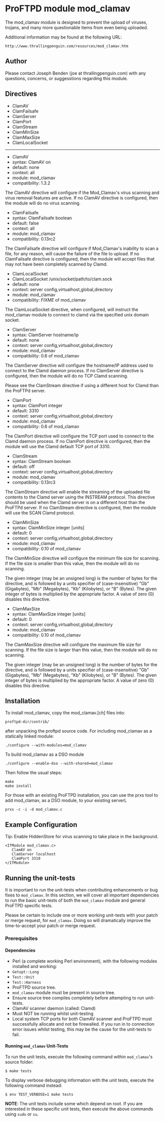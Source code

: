 # ProFTPD module mod_clamav

The mod_clamav module is designed to prevent the upload of viruses,
trojans, and many more questionable items from even being uploaded.

Additional information may be found at the following URL:

    http://www.thrallingpenguin.com/resources/mod_clamav.htm

## Author

Please contact Joseph Benden (joe at thrallingpenguin.com) with any
questions, concerns, or suggesstions regarding this module.

## Directives

* ClamAV
* ClamFailsafe
* ClamServer
* ClamPort
* ClamStream
* ClamMinSize
* ClamMaxSize
* ClamLocalSocket
 
----

* ClamAV
 * syntax: ClamAV on
 * default: none
 * context: all
 * module: mod_clamav
 * compatibility: 1.3.2

The ClamAV directive will configure if the Mod_Clamav's virus scanning
and virus removal features are active. If no ClamAV directive is
configured, then the module will do no virus scanning.

* ClamFailsafe
 * syntax: ClamFailsafe boolean
 * default: false
 * context: all
 * module: mod_clamav
 * compatibility: 0.13rc2

The ClamFailsafe directive will configure if Mod_Clamav's inability to
scan a file, for any reason, will cause the failure of the file to
upload. If no ClamFailsafe directive is configured, then the module
will accept files that may not have been completely scanned by Clamd.

* ClamLocalSocket
 * ClamLocalSocket /unix/socket/path/to/clam.sock
 * default: none
 * context: server config,virtualhost,global,directory
 * module: mod_clamav
 * compatibility: *FIXME* of mod_clamav
 
The ClamLocalSocket directive, when configured, will instruct the mod_clamav
module to connect to clamd via the specified unix domain socket.

* ClamServer
 * syntax: ClamServer hostname/ip
 * default: none
 * context: server config,virtualhost,global,directory
 * module: mod_clamav
 * compatibility: 0.6 of mod_clamav

The ClamServer directive will configure the hostname/IP address used
to connect to the Clamd daemon process. If no ClamServer directive is
configured, then the module will do no TCP Clamd scanning.

Please see the ClamStream directive if using a different host for
Clamd than the ProFTPd server.

* ClamPort
 * syntax: ClamPort integer
 * default: 3310
 * context: server config,virtualhost,global,directory
 * module: mod_clamav
 * compatibility: 0.6 of mod_clamav

The ClamPort directive will configure the TCP port used to connect to
the Clamd daemon process. If no ClamPort directive is configured,
then the module will use the Clamd default TCP port of 3310.

* ClamStream
 * syntax: ClamStream boolean
 * default: off
 * context: server config,virtualhost,global,directory
 * module: mod_clamav
 * compatibility: 0.13rc3

The ClamStream directive will enable the streaming of the uploaded
file contents to the Clamd server using the INSTREAM protocol. This
directive should be used when the Clamd server is on a different
host than the ProFTPd server. If no ClamStream directive is
configured, then the module will use the SCAN Clamd protocol.
 
* ClamMinSize
 * syntax: ClamMinSize integer [units]
 * default: 0
 * context: server config,virtualhost,global,directory
 * module: mod_clamav
 * compatibility: 0.10 of mod_clamav

The ClamMinSize directive will configure the minimum file size for
scanning. If the file size is smaller than this value, then the module
will do no scanning.

The given integer (may be an unsigned long) is the number of bytes for
the directive, and is followed by a units specifier of
(case-insensitive) "Gb" (Gigabytes), "Mb" (Megabytes), "Kb"
(Kilobytes), or "B" (Bytes). The given integer of bytes is multiplied
by the appropriate factor. A value of zero (0) disables this
directive.
 
* ClamMaxSize
 * syntax: ClamMaxSize integer [units]
 * default: 0
 * context: server config,virtualhost,global,directory
 * module: mod_clamav
 * compatibility: 0.10 of mod_clamav

The ClamMaxSize directive will configure the maximum file size for
scanning. If the file size is larger than this value, then the module
will do no scanning.

The given integer (may be an unsigned long) is the number of bytes for
the directive, and is followed by a units specifier of
(case-insensitive) "Gb" (Gigabytes), "Mb" (Megabytes), "Kb"
(Kilobytes), or "B" (Bytes). The given integer of bytes is multiplied
by the appropriate factor. A value of zero (0) disables this
directive.
 
## Installation

To install mod_clamav, copy the mod_clamav.[ch] files into:

    proftpd-dir/contrib/

after unpacking the proftpd source code. For including mod_clamav as
a statically linked module:

    ./configure --with-modules=mod_clamav

To build mod_clamav as a DSO module

    ./configure --enable-dso --with-shared=mod_clamav

Then follow the usual steps:

    make
    make install

For those with an existing ProFTPD installation, you can use the prxs
tool to add mod_clamav, as a DSO module, to your existing serverL

    prxs -c -i -d mod_clamav.c

## Example Configuration

Tip: Enable HiddenStore for virus scanning to take place in the background.

    <IfModule mod_clamav.c>
       ClamAV on
       ClamServer localhost
       ClamPort 3310
    </IfModule>

## Running the unit-tests

It is important to run the unit-tests when contributing enhancements
or bug fixes to `mod_clamav`. In this section, we will cover all
important dependencies to run the basic unit-tests of both the
`mod_clamav` module and general ProFTPD specific tests.

Please be certain to include one or more working unit-tests with
your patch or merge request, for `mod_clamav`. Doing so will
dramatically improve the time-to-accept your patch or merge
request.

### Prerequisites

#### Dependencies

* Perl (a complete working Perl environment), with the following
  modules installed and working:
 * `Getopt::Long`
 * `Test::Unit`
 * `Test::Harness`
* ProFTPD source tree.
 * `mod_clamav` module must be present in source tree.
 * Ensure source tree compiles completely before attempting to run
   unit-tests.
* ClamAV scanner daemon (called: Clamd)
 * Must NOT be running whilst unit-testing
 * Local system TCP ports for both ClamAV scanner and ProFTPD must
   successfully allocate and not be firewalled. If you run in to
   connection error issues whilst testing, this may be the cause
   for the unit-tests to fail.

#### Running `mod_clamav` Unit-Tests

To run the unit tests, execute the following command within
`mod_clamav`'s source folder:

    $ make tests

To display verbose debugging information with the unit tests,
execute the following command instead:

    $ env TEST_VERBOSE=1 make tests

**NOTE**: The unit tests include some which depend on root. If you
are interested in these specific unit tests, then execute the
above commands using `sudo` or `su`.
